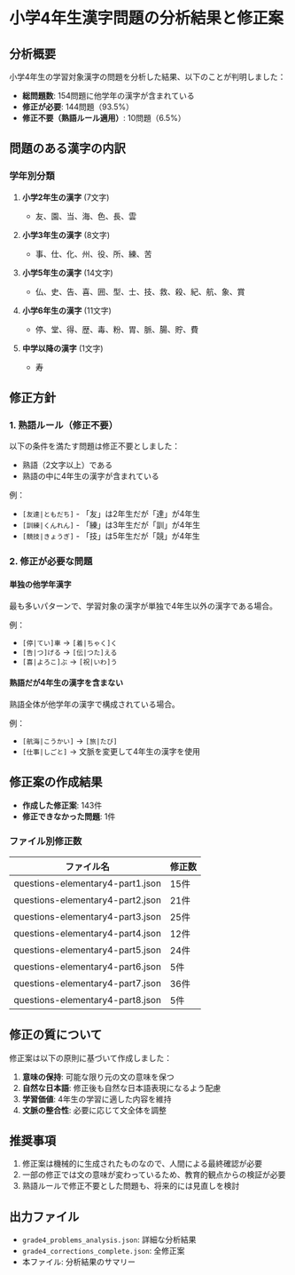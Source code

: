 # 小学4年生漢字問題の分析結果と修正案

## 分析概要

小学4年生の学習対象漢字の問題を分析した結果、以下のことが判明しました：

- **総問題数**: 154問題に他学年の漢字が含まれている
- **修正が必要**: 144問題（93.5%）
- **修正不要（熟語ルール適用）**: 10問題（6.5%）

## 問題のある漢字の内訳

### 学年別分類

1. **小学2年生の漢字** (7文字)
   - 友、園、当、海、色、長、雲

2. **小学3年生の漢字** (8文字)
   - 事、仕、化、州、役、所、練、苦

3. **小学5年生の漢字** (14文字)
   - 仏、史、告、喜、囲、型、士、技、救、殺、紀、航、象、賞

4. **小学6年生の漢字** (11文字)
   - 停、堂、得、歴、毒、粉、胃、脈、腸、貯、費

5. **中学以降の漢字** (1文字)
   - 寿

## 修正方針

### 1. 熟語ルール（修正不要）

以下の条件を満たす問題は修正不要としました：
- 熟語（2文字以上）である
- 熟語の中に4年生の漢字が含まれている

例：
- `[友達|ともだち]` - 「友」は2年生だが「達」が4年生
- `[訓練|くんれん]` - 「練」は3年生だが「訓」が4年生
- `[競技|きょうぎ]` - 「技」は5年生だが「競」が4年生

### 2. 修正が必要な問題

#### 単独の他学年漢字
最も多いパターンで、学習対象の漢字が単独で4年生以外の漢字である場合。

例：
- `[停|てい]車` → `[着|ちゃく]く`
- `[告|つ]げる` → `[伝|つた]える`
- `[喜|よろこ]ぶ` → `[祝|いわ]う`

#### 熟語だが4年生の漢字を含まない
熟語全体が他学年の漢字で構成されている場合。

例：
- `[航海|こうかい]` → `[旅|たび]`
- `[仕事|しごと]` → 文脈を変更して4年生の漢字を使用

## 修正案の作成結果

- **作成した修正案**: 143件
- **修正できなかった問題**: 1件

### ファイル別修正数

| ファイル名 | 修正数 |
|-----------|--------|
| questions-elementary4-part1.json | 15件 |
| questions-elementary4-part2.json | 21件 |
| questions-elementary4-part3.json | 25件 |
| questions-elementary4-part4.json | 12件 |
| questions-elementary4-part5.json | 24件 |
| questions-elementary4-part6.json | 5件 |
| questions-elementary4-part7.json | 36件 |
| questions-elementary4-part8.json | 5件 |

## 修正の質について

修正案は以下の原則に基づいて作成しました：

1. **意味の保持**: 可能な限り元の文の意味を保つ
2. **自然な日本語**: 修正後も自然な日本語表現になるよう配慮
3. **学習価値**: 4年生の学習に適した内容を維持
4. **文脈の整合性**: 必要に応じて文全体を調整

## 推奨事項

1. 修正案は機械的に生成されたものなので、人間による最終確認が必要
2. 一部の修正では文の意味が変わっているため、教育的観点からの検証が必要
3. 熟語ルールで修正不要とした問題も、将来的には見直しを検討

## 出力ファイル

- `grade4_problems_analysis.json`: 詳細な分析結果
- `grade4_corrections_complete.json`: 全修正案
- 本ファイル: 分析結果のサマリー